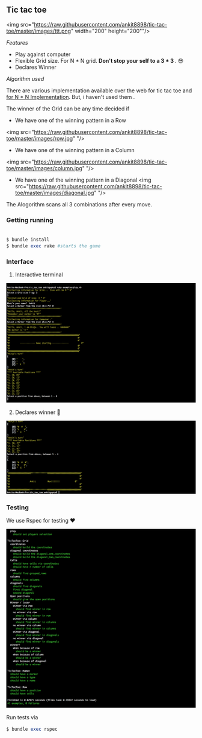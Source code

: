 ## Tic tac toe

<img src="https://raw.githubusercontent.com/ankit8898/tic-tac-toe/master/images/ttt.png" width="200" height="200""/>

<i>Features</i>

- Play against computer
- Flexible Grid size. For N * N grid.  <b>Don't stop your self to a 3 * 3 </b>. :sunglasses:
- Declares Winner

<i>Algorithm used</i>

There are various implementation available over the web for tic tac toe and [for N * N Implementation](http://stackoverflow.com/questions/4198955/how-to-find-the-winner-of-a-tic-tac-toe-game-of-any-size).  But, i haven't used them .  

The winner of the Grid can be any time decided if

- We have one of the winning pattern in a Row

<img src="https://raw.githubusercontent.com/ankit8898/tic-tac-toe/master/images/row.jpg" "/>


- We have one of the winning pattern in a Column

<img src="https://raw.githubusercontent.com/ankit8898/tic-tac-toe/master/images/column.jpg" "/>
- We have one of the winning pattern in a Diagonal
<img src="https://raw.githubusercontent.com/ankit8898/tic-tac-toe/master/images/diagonal.jpg" "/>


The Alogorithm scans all 3 combinations after every move.

### Getting running

```ruby

$ bundle install
$ bundle exec rake #starts the game

```

### Interface

1) Interactive terminal

![Alt text](https://raw.githubusercontent.com/ankit8898/tic-tac-toe/master/images/interface.png)


2) Declares winner :clap:

![Alt text](https://raw.githubusercontent.com/ankit8898/tic-tac-toe/master/images/winner.png)


### Testing


We use Rspec for testing :heart:

![Alt text](https://raw.githubusercontent.com/ankit8898/tic-tac-toe/master/images/test.png)


Run tests via

```ruby
$ bundle exec rspec
```
